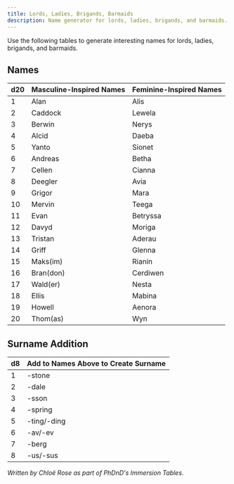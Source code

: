 ```yaml
---
title: Lords, Ladies, Brigands, Barmaids
description: Name generator for lords, ladies, brigands, and barmaids.
---
```


Use the following tables to generate interesting names for lords, ladies, brigands, and barmaids.

## Names

| d20 | Masculine-Inspired Names | Feminine-Inspired Names |
| --- | ------------------------ | ----------------------- |
| 1   | Alan                     | Alis                    |
| 2   | Caddock                  | Lewela                  |
| 3   | Berwin                   | Nerys                   |
| 4   | Alcid                    | Daeba                   |
| 5   | Yanto                    | Sionet                  |
| 6   | Andreas                  | Betha                   |
| 7   | Cellen                   | Cianna                  |
| 8   | Deegler                  | Avia                    |
| 9   | Grigor                   | Mara                    |
| 10  | Mervin                   | Teega                   |
| 11  | Evan                     | Betryssa                |
| 12  | Davyd                    | Moriga                  |
| 13  | Tristan                  | Aderau                  |
| 14  | Griff                    | Glenna                  |
| 15  | Maks(im)                 | Rianin                  |
| 16  | Bran(don)                | Cerdiwen                |
| 17  | Wald(er)                 | Nesta                   |
| 18  | Ellis                    | Mabina                  |
| 19  | Howell                   | Aenora                  |
| 20  | Thom(as)                 | Wyn                     |

## Surname Addition

| d8  | Add to Names Above to Create Surname |
| --- | ------------------------------------ |
| 1   | -stone                               |
| 2   | -dale                                |
| 3   | -sson                                |
| 4   | -spring                              |
| 5   | -ting/-ding                          |
| 6   | -av/-ev                              |
| 7   | -berg                                |
| 8   | -us/-sus                             |

*Written by Chloë Rose as part of PhDnD's Immersion Tables.*